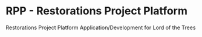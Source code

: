 # RPP - Restorations Project Platform
Restorations Project Platform Application/Development for Lord of the Trees
